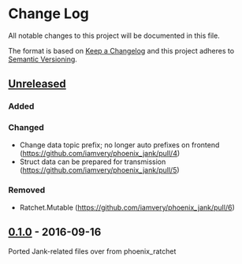 # Change Log
All notable changes to this project will be documented in this file.

The format is based on [Keep a Changelog](http://keepachangelog.com/) and this
project adheres to [Semantic Versioning](http://semver.org/).

## [Unreleased]

### Added

### Changed
- Change data topic prefix; no longer auto prefixes on frontend (https://github.com/iamvery/phoenix_jank/pull/4)
- Struct data can be prepared for transmission (https://github.com/iamvery/phoenix_jank/pull/5)

### Removed
- Ratchet.Mutable (https://github.com/iamvery/phoenix_jank/pull/6)

## [0.1.0] - 2016-09-16

Ported Jank-related files over from phoenix_ratchet

[Unreleased]: https://github.com/iamvery/phoenix_jank/compare/v0.1.0...HEAD
[0.1.0]: https://github.com/iamvery/phoenix_jank/compare/8bcb43...v0.1.0
